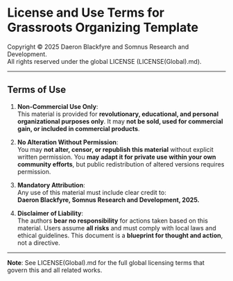 # License and Use Terms for Grassroots Organizing Template

Copyright © 2025 Daeron Blackfyre and Somnus Research and Development.  
All rights reserved under the global LICENSE (LICENSE(Global).md).

---

## Terms of Use

1. **Non-Commercial Use Only**:  
   This material is provided for **revolutionary, educational, and personal organizational purposes only**. It may **not be sold, used for commercial gain, or included in commercial products**.

2. **No Alteration Without Permission**:  
   You may **not alter, censor, or republish this material** without explicit written permission. You **may adapt it for private use within your own community efforts**, but public redistribution of altered versions requires permission.

3. **Mandatory Attribution**:  
   Any use of this material must include clear credit to:  
   **Daeron Blackfyre, Somnus Research and Development, 2025.**

4. **Disclaimer of Liability**:  
   The authors **bear no responsibility** for actions taken based on this material. Users assume **all risks** and must comply with local laws and ethical guidelines. This document is a **blueprint for thought and action**, not a directive.

---

**Note**: See LICENSE(Global).md for the full global licensing terms that govern this and all related works.